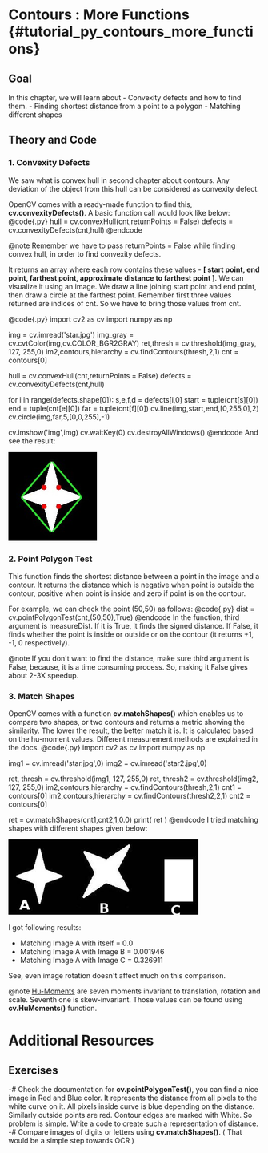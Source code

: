 Contours : More Functions {#tutorial_py_contours_more_functions}
=========================

Goal
----

In this chapter, we will learn about
    -   Convexity defects and how to find them.
    -   Finding shortest distance from a point to a polygon
    -   Matching different shapes

Theory and Code
---------------

### 1. Convexity Defects

We saw what is convex hull in second chapter about contours. Any deviation of the object from this
hull can be considered as convexity defect.

OpenCV comes with a ready-made function to find this, **cv.convexityDefects()**. A basic function
call would look like below:
@code{.py}
hull = cv.convexHull(cnt,returnPoints = False)
defects = cv.convexityDefects(cnt,hull)
@endcode

@note Remember we have to pass returnPoints = False while finding convex hull, in order to find
convexity defects.

It returns an array where each row contains these values - **[ start point, end point, farthest
point, approximate distance to farthest point ]**. We can visualize it using an image. We draw a
line joining start point and end point, then draw a circle at the farthest point. Remember first
three values returned are indices of cnt. So we have to bring those values from cnt.

@code{.py}
import cv2 as cv
import numpy as np

img = cv.imread('star.jpg')
img_gray = cv.cvtColor(img,cv.COLOR_BGR2GRAY)
ret,thresh = cv.threshold(img_gray, 127, 255,0)
im2,contours,hierarchy = cv.findContours(thresh,2,1)
cnt = contours[0]

hull = cv.convexHull(cnt,returnPoints = False)
defects = cv.convexityDefects(cnt,hull)

for i in range(defects.shape[0]):
    s,e,f,d = defects[i,0]
    start = tuple(cnt[s][0])
    end = tuple(cnt[e][0])
    far = tuple(cnt[f][0])
    cv.line(img,start,end,[0,255,0],2)
    cv.circle(img,far,5,[0,0,255],-1)

cv.imshow('img',img)
cv.waitKey(0)
cv.destroyAllWindows()
@endcode
And see the result:

![image](images/defects.jpg)

### 2. Point Polygon Test

This function finds the shortest distance between a point in the image and a contour. It returns the
distance which is negative when point is outside the contour, positive when point is inside and zero
if point is on the contour.

For example, we can check the point (50,50) as follows:
@code{.py}
dist = cv.pointPolygonTest(cnt,(50,50),True)
@endcode
In the function, third argument is measureDist. If it is True, it finds the signed distance. If
False, it finds whether the point is inside or outside or on the contour (it returns +1, -1, 0
respectively).

@note If you don't want to find the distance, make sure third argument is False, because, it is a
time consuming process. So, making it False gives about 2-3X speedup.

### 3. Match Shapes

OpenCV comes with a function **cv.matchShapes()** which enables us to compare two shapes, or two
contours and returns a metric showing the similarity. The lower the result, the better match it is.
It is calculated based on the hu-moment values. Different measurement methods are explained in the
docs.
@code{.py}
import cv2 as cv
import numpy as np

img1 = cv.imread('star.jpg',0)
img2 = cv.imread('star2.jpg',0)

ret, thresh = cv.threshold(img1, 127, 255,0)
ret, thresh2 = cv.threshold(img2, 127, 255,0)
im2,contours,hierarchy = cv.findContours(thresh,2,1)
cnt1 = contours[0]
im2,contours,hierarchy = cv.findContours(thresh2,2,1)
cnt2 = contours[0]

ret = cv.matchShapes(cnt1,cnt2,1,0.0)
print( ret )
@endcode
I tried matching shapes with different shapes given below:

![image](images/matchshapes.jpg)

I got following results:

-   Matching Image A with itself = 0.0
-   Matching Image A with Image B = 0.001946
-   Matching Image A with Image C = 0.326911

See, even image rotation doesn't affect much on this comparison.

@note [Hu-Moments](http://en.wikipedia.org/wiki/Image_moment#Rotation_invariant_moments) are seven
moments invariant to translation, rotation and scale. Seventh one is skew-invariant. Those values
can be found using **cv.HuMoments()** function.

Additional Resources
====================

Exercises
---------

-#  Check the documentation for **cv.pointPolygonTest()**, you can find a nice image in Red and
    Blue color. It represents the distance from all pixels to the white curve on it. All pixels
    inside curve is blue depending on the distance. Similarly outside points are red. Contour edges
    are marked with White. So problem is simple. Write a code to create such a representation of
    distance.
-#  Compare images of digits or letters using **cv.matchShapes()**. ( That would be a simple step
    towards OCR )
